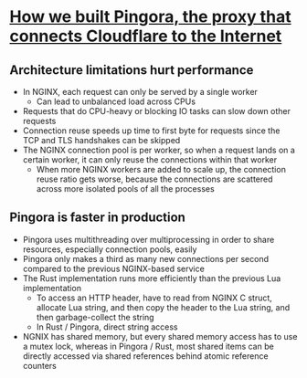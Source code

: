 # [How we built Pingora, the proxy that connects Cloudflare to the Internet](https://blog.cloudflare.com/how-we-built-pingora-the-proxy-that-connects-cloudflare-to-the-internet/)

## Architecture limitations hurt performance

* In NGINX, each request can only be served by a single worker
  * Can lead to unbalanced load across CPUs
* Requests that do CPU-heavy or blocking IO tasks can slow down other requests
* Connection reuse speeds up time to first byte for requests since the TCP and TLS handshakes can be skipped
* The NGINX connection pool is per worker, so when a request lands on a certain worker, it can only reuse the connections within that worker
  * When more NGINX workers are added to scale up, the connection reuse ratio gets worse, because the connections are scattered across more isolated pools of all the processes

## Pingora is faster in production

* Pingora uses multithreading over multiprocessing in order to share resources, especially connection pools, easily
* Pingora only makes a third as many new connections per second compared to the previous NGINX-based service
* The Rust implementation runs more efficiently than the previous Lua implementation
  * To access an HTTP header, have to read from NGINX C struct, allocate Lua string, and then copy the header to the Lua string, and then garbage-collect the string
  * In Rust / Pingora, direct string access
* NGNIX has shared memory, but every shared memory access has to use a mutex lock, whereas in Pingora / Rust, most shared items can be directly accessed via shared references behind atomic reference counters
